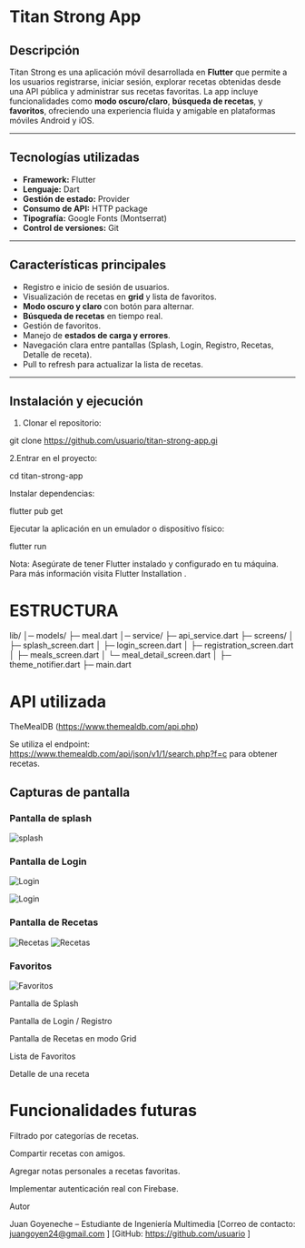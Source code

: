 # Titan Strong App

## Descripción

Titan Strong es una aplicación móvil desarrollada en **Flutter** que permite a los usuarios registrarse, iniciar sesión, explorar recetas obtenidas desde una API pública y administrar sus recetas favoritas. La app incluye funcionalidades como **modo oscuro/claro**, **búsqueda de recetas**, y **favoritos**, ofreciendo una experiencia fluida y amigable en plataformas móviles Android y iOS.

---

## Tecnologías utilizadas

- **Framework:** Flutter  
- **Lenguaje:** Dart  
- **Gestión de estado:** Provider  
- **Consumo de API:** HTTP package  
- **Tipografía:** Google Fonts (Montserrat)  
- **Control de versiones:** Git  

---

## Características principales

- Registro e inicio de sesión de usuarios.  
- Visualización de recetas en **grid** y lista de favoritos.  
- **Modo oscuro y claro** con botón para alternar.  
- **Búsqueda de recetas** en tiempo real.  
- Gestión de favoritos.  
- Manejo de **estados de carga y errores**.  
- Navegación clara entre pantallas (Splash, Login, Registro, Recetas, Detalle de receta).  
- Pull to refresh para actualizar la lista de recetas.  

---

## Instalación y ejecución

1. Clonar el repositorio:

git clone https://github.com/usuario/titan-strong-app.gi

2.Entrar en el proyecto:

cd titan-strong-app

Instalar dependencias:

flutter pub get

Ejecutar la aplicación en un emulador o dispositivo físico:

flutter run

Nota: Asegúrate de tener Flutter instalado y configurado en tu máquina. Para más información visita Flutter Installation
.

# ESTRUCTURA

lib/
│─ models/
    ├─ meal.dart
│─ service/
    ├─ api_service.dart
├─ screens/
│   ├─ splash_screen.dart
│   ├─ login_screen.dart
│   ├─ registration_screen.dart
│   ├─ meals_screen.dart
│   └─ meal_detail_screen.dart
│
├─ theme_notifier.dart
├─ main.dart


# API utilizada

TheMealDB (https://www.themealdb.com/api.php)

Se utiliza el endpoint: https://www.themealdb.com/api/json/v1/1/search.php?f=c para obtener recetas.

## Capturas de pantalla

### Pantalla de splash

![splash](assets/screenshots/splash.png)

### Pantalla de Login
![Login](assets/screenshots/login1.png)

![Login](assets/screenshots/login2.png)

### Pantalla de Recetas
![Recetas](assets/screenshots/rece1.png)
![Recetas](assets/screenshots/rece2.png)

### Favoritos
![Favoritos](assets/screenshots/fav.png)


Pantalla de Splash

Pantalla de Login / Registro

Pantalla de Recetas en modo Grid

Lista de Favoritos

Detalle de una receta

# Funcionalidades futuras

Filtrado por categorías de recetas.

Compartir recetas con amigos.

Agregar notas personales a recetas favoritas.

Implementar autenticación real con Firebase.

Autor

Juan Goyeneche – Estudiante de Ingeniería Multimedia
[Correo de contacto: juangoyen24@gmail.com
]
[GitHub: https://github.com/usuario
]
